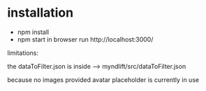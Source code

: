 # installation

- npm install
- npm start
in browser run http://localhost:3000/

limitations:

the dataToFilter.json is inside --> myndlift/src/dataToFilter.json

because no images provided avatar placeholder is currently in use
